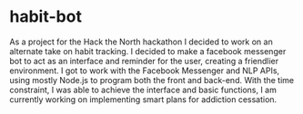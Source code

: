 # habit-bot
As a project for the Hack the North hackathon I decided to work on an alternate
take on habit tracking. I decided to make a facebook messenger bot to act as an
interface and reminder for the user, creating a friendlier environment. I got 
to work with the Facebook Messenger and NLP APIs, using mostly Node.js to 
program both the front and back-end. With the time constraint, I was able to 
achieve the interface and basic functions, I am currently working on 
implementing smart plans for addiction cessation.
